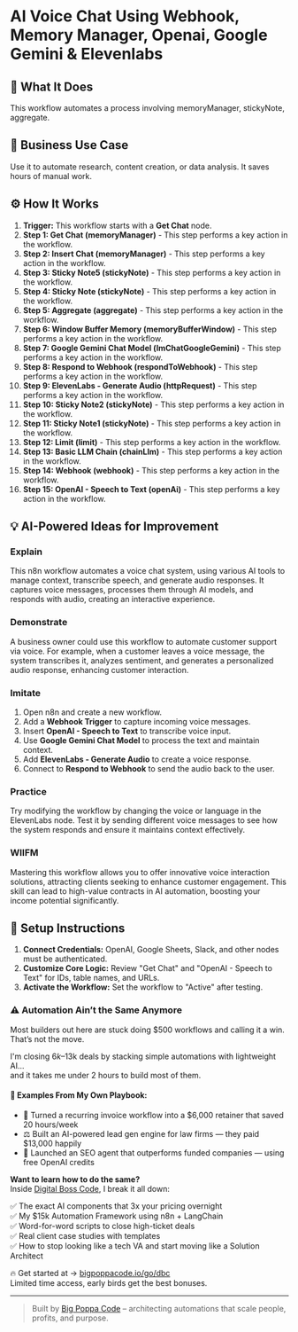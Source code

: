# AI Voice Chat Using Webhook, Memory Manager, Openai, Google Gemini & Elevenlabs

## 🚀 What It Does
This workflow automates a process involving memoryManager, stickyNote, aggregate.

## 💼 Business Use Case
Use it to automate research, content creation, or data analysis. It saves hours of manual work.

## ⚙️ How It Works
1.  **Trigger:** This workflow starts with a **Get Chat** node.
2. **Step 1: Get Chat (memoryManager)** - This step performs a key action in the workflow.
3. **Step 2: Insert Chat (memoryManager)** - This step performs a key action in the workflow.
4. **Step 3: Sticky Note5 (stickyNote)** - This step performs a key action in the workflow.
5. **Step 4: Sticky Note (stickyNote)** - This step performs a key action in the workflow.
6. **Step 5: Aggregate (aggregate)** - This step performs a key action in the workflow.
7. **Step 6: Window Buffer Memory (memoryBufferWindow)** - This step performs a key action in the workflow.
8. **Step 7: Google Gemini Chat Model (lmChatGoogleGemini)** - This step performs a key action in the workflow.
9. **Step 8: Respond to Webhook (respondToWebhook)** - This step performs a key action in the workflow.
10. **Step 9: ElevenLabs - Generate Audio (httpRequest)** - This step performs a key action in the workflow.
11. **Step 10: Sticky Note2 (stickyNote)** - This step performs a key action in the workflow.
12. **Step 11: Sticky Note1 (stickyNote)** - This step performs a key action in the workflow.
13. **Step 12: Limit (limit)** - This step performs a key action in the workflow.
14. **Step 13: Basic LLM Chain (chainLlm)** - This step performs a key action in the workflow.
15. **Step 14: Webhook (webhook)** - This step performs a key action in the workflow.
16. **Step 15: OpenAI - Speech to Text (openAi)** - This step performs a key action in the workflow.

## 💡 AI-Powered Ideas for Improvement
### Explain
This n8n workflow automates a voice chat system, using various AI tools to manage context, transcribe speech, and generate audio responses. It captures voice messages, processes them through AI models, and responds with audio, creating an interactive experience.

### Demonstrate
A business owner could use this workflow to automate customer support via voice. For example, when a customer leaves a voice message, the system transcribes it, analyzes sentiment, and generates a personalized audio response, enhancing customer interaction.

### Imitate
1. Open n8n and create a new workflow.
2. Add a **Webhook Trigger** to capture incoming voice messages.
3. Insert **OpenAI - Speech to Text** to transcribe voice input.
4. Use **Google Gemini Chat Model** to process the text and maintain context.
5. Add **ElevenLabs - Generate Audio** to create a voice response.
6. Connect to **Respond to Webhook** to send the audio back to the user.

### Practice
Try modifying the workflow by changing the voice or language in the ElevenLabs node. Test it by sending different voice messages to see how the system responds and ensure it maintains context effectively.

### WIIFM
Mastering this workflow allows you to offer innovative voice interaction solutions, attracting clients seeking to enhance customer engagement. This skill can lead to high-value contracts in AI automation, boosting your income potential significantly.

## 🔧 Setup Instructions
1. **Connect Credentials:** OpenAI, Google Sheets, Slack, and other nodes must be authenticated.
2. **Customize Core Logic:** Review "Get Chat" and "OpenAI - Speech to Text" for IDs, table names, and URLs.
3. **Activate the Workflow:** Set the workflow to "Active" after testing.

### ⚠️ Automation Ain’t the Same Anymore

Most builders out here are stuck doing $500 workflows and calling it a win.  
That’s not the move.  

I'm closing $6k–$13k deals by stacking simple automations with lightweight AI...  
and it takes me under 2 hours to build most of them.

#### 🧠 Examples From My Own Playbook:
- 🔁 Turned a recurring invoice workflow into a $6,000 retainer that saved 20 hours/week  
- ⚖️ Built an AI-powered lead gen engine for law firms — they paid $13,000 happily  
- 🚀 Launched an SEO agent that outperforms funded companies — using free OpenAI credits  

**Want to learn how to do the same?**  
Inside [Digital Boss Code](https://bigpoppacode.io/go/dbc), I break it all down:

✅ The exact AI components that 3x your pricing overnight  
✅ My $15k Automation Framework using n8n + LangChain  
✅ Word-for-word scripts to close high-ticket deals  
✅ Real client case studies with templates  
✅ How to stop looking like a tech VA and start moving like a Solution Architect  

🔥 Get started at → [bigpoppacode.io/go/dbc](https://bigpoppacode.io/go/dbc)  
Limited time access, early birds get the best bonuses.

---
> Built by [Big Poppa Code](https://bigpoppacode.io) – architecting automations that scale people, profits, and purpose.
